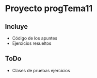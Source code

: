 # Proyecto progTema11

## Incluye

- Código de los apuntes
- Ejercicios resueltos

## ToDo

- Clases de pruebas ejercicios